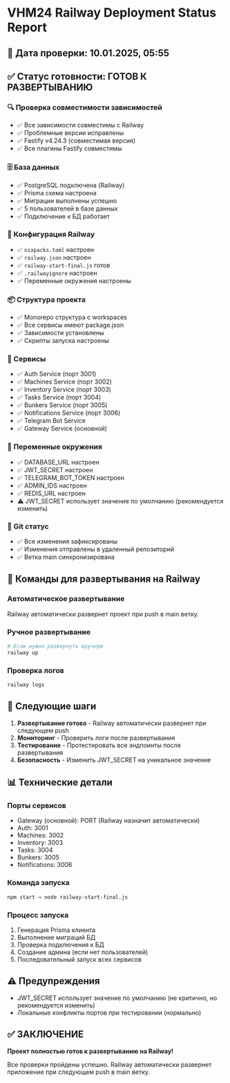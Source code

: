 # VHM24 Railway Deployment Status Report

## 📅 Дата проверки: 10.01.2025, 05:55

## ✅ Статус готовности: ГОТОВ К РАЗВЕРТЫВАНИЮ

### 🔍 Проверка совместимости зависимостей

- ✅ Все зависимости совместимы с Railway
- ✅ Проблемные версии исправлены
- ✅ Fastify v4.24.3 (совместимая версия)
- ✅ Все плагины Fastify совместимы

### 🗄️ База данных

- ✅ PostgreSQL подключена (Railway)
- ✅ Prisma схема настроена
- ✅ Миграции выполнены успешно
- ✅ 5 пользователей в базе данных
- ✅ Подключение к БД работает

### 🔧 Конфигурация Railway

- ✅ `nixpacks.toml` настроен
- ✅ `railway.json` настроен
- ✅ `railway-start-final.js` готов
- ✅ `.railwayignore` настроен
- ✅ Переменные окружения настроены

### 📦 Структура проекта

- ✅ Monorepo структура с workspaces
- ✅ Все сервисы имеют package.json
- ✅ Зависимости установлены
- ✅ Скрипты запуска настроены

### 🚀 Сервисы

- ✅ Auth Service (порт 3001)
- ✅ Machines Service (порт 3002)
- ✅ Inventory Service (порт 3003)
- ✅ Tasks Service (порт 3004)
- ✅ Bunkers Service (порт 3005)
- ✅ Notifications Service (порт 3006)
- ✅ Telegram Bot Service
- ✅ Gateway Service (основной)

### 🔐 Переменные окружения

- ✅ DATABASE_URL настроен
- ✅ JWT_SECRET настроен
- ✅ TELEGRAM_BOT_TOKEN настроен
- ✅ ADMIN_IDS настроен
- ✅ REDIS_URL настроен
- ⚠️ JWT_SECRET использует значение по умолчанию (рекомендуется изменить)

### 📝 Git статус

- ✅ Все изменения зафиксированы
- ✅ Изменения отправлены в удаленный репозиторий
- ✅ Ветка main синхронизирована

## 🚂 Команды для развертывания на Railway

### Автоматическое развертывание

Railway автоматически развернет проект при push в main ветку.

### Ручное развертывание

```bash
# Если нужно развернуть вручную
railway up
```

### Проверка логов

```bash
railway logs
```

## 🎯 Следующие шаги

1. **Развертывание готово** - Railway автоматически развернет при следующем push
2. **Мониторинг** - Проверить логи после развертывания
3. **Тестирование** - Протестировать все эндпоинты после развертывания
4. **Безопасность** - Изменить JWT_SECRET на уникальное значение

## 📊 Технические детали

### Порты сервисов

- Gateway (основной): PORT (Railway назначит автоматически)
- Auth: 3001
- Machines: 3002
- Inventory: 3003
- Tasks: 3004
- Bunkers: 3005
- Notifications: 3006

### Команда запуска

```bash
npm start → node railway-start-final.js
```

### Процесс запуска

1. Генерация Prisma клиента
2. Выполнение миграций БД
3. Проверка подключения к БД
4. Создание админа (если нет пользователей)
5. Последовательный запуск всех сервисов

## ⚠️ Предупреждения

- JWT_SECRET использует значение по умолчанию (не критично, но рекомендуется изменить)
- Локальные конфликты портов при тестировании (нормально)

## ✅ ЗАКЛЮЧЕНИЕ

**Проект полностью готов к развертыванию на Railway!**

Все проверки пройдены успешно. Railway автоматически развернет приложение при следующем push в main
ветку.
